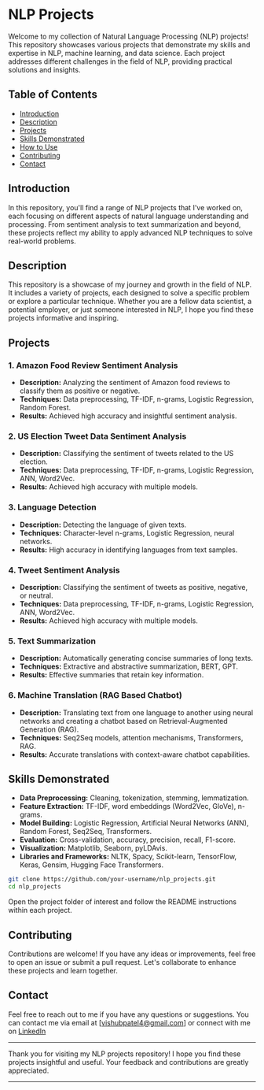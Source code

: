 # NLP Projects

Welcome to my collection of Natural Language Processing (NLP) projects! This repository showcases various projects that demonstrate my skills and expertise in NLP, machine learning, and data science. Each project addresses different challenges in the field of NLP, providing practical solutions and insights.

## Table of Contents
- [Introduction](#introduction)
- [Description](#description)
- [Projects](#projects)
- [Skills Demonstrated](#skills-demonstrated)
- [How to Use](#how-to-use)
- [Contributing](#contributing)
- [Contact](#contact)


## Introduction
In this repository, you'll find a range of NLP projects that I've worked on, each focusing on different aspects of natural language understanding and processing. From sentiment analysis to text summarization and beyond, these projects reflect my ability to apply advanced NLP techniques to solve real-world problems.

## Description
This repository is a showcase of my journey and growth in the field of NLP. It includes a variety of projects, each designed to solve a specific problem or explore a particular technique. Whether you are a fellow data scientist, a potential employer, or just someone interested in NLP, I hope you find these projects informative and inspiring.

## Projects
### 1. Amazon Food Review Sentiment Analysis
- **Description:** Analyzing the sentiment of Amazon food reviews to classify them as positive or negative.
- **Techniques:** Data preprocessing, TF-IDF, n-grams, Logistic Regression, Random Forest.
- **Results:** Achieved high accuracy and insightful sentiment analysis.

### 2. US Election Tweet Data Sentiment Analysis
- **Description:** Classifying the sentiment of tweets related to the US election.
- **Techniques:** Data preprocessing, TF-IDF, n-grams, Logistic Regression, ANN, Word2Vec.
- **Results:** Achieved high accuracy with multiple models.

### 3. Language Detection
- **Description:** Detecting the language of given texts.
- **Techniques:** Character-level n-grams, Logistic Regression, neural networks.
- **Results:** High accuracy in identifying languages from text samples.

### 4. Tweet Sentiment Analysis
- **Description:** Classifying the sentiment of tweets as positive, negative, or neutral.
- **Techniques:** Data preprocessing, TF-IDF, n-grams, Logistic Regression, ANN, Word2Vec.
- **Results:** Achieved high accuracy with multiple models.

### 5. Text Summarization
- **Description:** Automatically generating concise summaries of long texts.
- **Techniques:** Extractive and abstractive summarization, BERT, GPT.
- **Results:** Effective summaries that retain key information.

### 6. Machine Translation (RAG Based Chatbot)
- **Description:** Translating text from one language to another using neural networks and creating a chatbot based on Retrieval-Augmented Generation (RAG).
- **Techniques:** Seq2Seq models, attention mechanisms, Transformers, RAG.
- **Results:** Accurate translations with context-aware chatbot capabilities.

## Skills Demonstrated
- **Data Preprocessing:** Cleaning, tokenization, stemming, lemmatization.
- **Feature Extraction:** TF-IDF, word embeddings (Word2Vec, GloVe), n-grams.
- **Model Building:** Logistic Regression, Artificial Neural Networks (ANN), Random Forest, Seq2Seq, Transformers.
- **Evaluation:** Cross-validation, accuracy, precision, recall, F1-score.
- **Visualization:** Matplotlib, Seaborn, pyLDAvis.
- **Libraries and Frameworks:** NLTK, Spacy, Scikit-learn, TensorFlow, Keras, Gensim, Hugging Face Transformers.

```bash
git clone https://github.com/your-username/nlp_projects.git
cd nlp_projects
```

Open the project folder of interest and follow the README instructions within each project.

## Contributing
Contributions are welcome! If you have any ideas or improvements, feel free to open an issue or submit a pull request. Let's collaborate to enhance these projects and learn together.

## Contact
Feel free to reach out to me if you have any questions or suggestions. You can contact me via email at [vishubpatel4@gmail.com] or connect with me on [LinkedIn](https://www.linkedin.com/in/vishal-patel-a3356513b/)

---
Thank you for visiting my NLP projects repository! I hope you find these projects insightful and useful. Your feedback and contributions are greatly appreciated.

---
